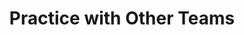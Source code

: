 ---
layout: blog
title: "Practice with Other Teams"
image: /BlogImages/3-16-2024/LakeMonstersThrowingNote.png
permalink: /blog/skynet-earrings
main-text: | 
    Lovely praticing with you Lake Monsters (2635) and 2B Determined (7034)! 

    ![Lake Monsters Throwing Note](../BlogImages/3-16-2024/LakeMonstersThrowingNote.png)
    ![2B Determined and Skynet](../BlogImages/3-16-2024/2bdeterminedandskynet.png)
    ![Practice Field Fixing](../BlogImages/3-16-2024/PracticeFieldFixing.png)
markdown: true
---